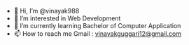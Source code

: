 - 👋 Hi, I’m @vinayak988
- 👀 I’m interested in Web Development
- 🌱 I’m currently learning Bachelor of Computer Application
- 📫 How to reach me Gmail : vinayakguggari12@gmail.com


<!---
vinayak988/vinayak988 is a ✨ special ✨ repository because its `README.md` (this file) appears on your GitHub profile.
You can click the Preview link to take a look at your changes.
--->
